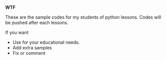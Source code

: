 **WTF**

These are the sample codes for my students of python lessons. Codes will be pushed after each lessons.

If you want
+ Use for your educational needs.
+ Add extra samples 
+ Fix or comment




